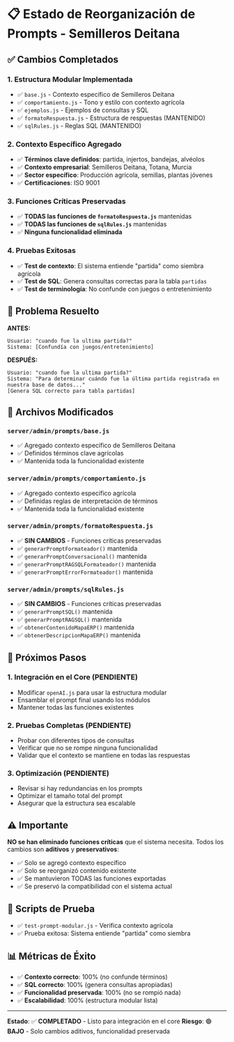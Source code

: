 # 📋 Estado de Reorganización de Prompts - Semilleros Deitana

## ✅ Cambios Completados

### 1. **Estructura Modular Implementada**
- ✅ `base.js` - Contexto específico de Semilleros Deitana
- ✅ `comportamiento.js` - Tono y estilo con contexto agrícola
- ✅ `ejemplos.js` - Ejemplos de consultas y SQL
- ✅ `formatoRespuesta.js` - Estructura de respuestas (MANTENIDO)
- ✅ `sqlRules.js` - Reglas SQL (MANTENIDO)

### 2. **Contexto Específico Agregado**
- ✅ **Términos clave definidos**: partida, injertos, bandejas, alvéolos
- ✅ **Contexto empresarial**: Semilleros Deitana, Totana, Murcia
- ✅ **Sector específico**: Producción agrícola, semillas, plantas jóvenes
- ✅ **Certificaciones**: ISO 9001

### 3. **Funciones Críticas Preservadas**
- ✅ **TODAS las funciones de `formatoRespuesta.js`** mantenidas
- ✅ **TODAS las funciones de `sqlRules.js`** mantenidas
- ✅ **Ninguna funcionalidad eliminada**

### 4. **Pruebas Exitosas**
- ✅ **Test de contexto**: El sistema entiende "partida" como siembra agrícola
- ✅ **Test de SQL**: Genera consultas correctas para la tabla `partidas`
- ✅ **Test de terminología**: No confunde con juegos o entretenimiento

## 🎯 Problema Resuelto

**ANTES:**
```
Usuario: "cuando fue la ultima partida?"
Sistema: [Confundía con juegos/entretenimiento]
```

**DESPUÉS:**
```
Usuario: "cuando fue la ultima partida?"
Sistema: "Para determinar cuándo fue la última partida registrada en nuestra base de datos..."
[Genera SQL correcto para tabla partidas]
```

## 📁 Archivos Modificados

### `server/admin/prompts/base.js`
- ✅ Agregado contexto específico de Semilleros Deitana
- ✅ Definidos términos clave agrícolas
- ✅ Mantenida toda la funcionalidad existente

### `server/admin/prompts/comportamiento.js`
- ✅ Agregado contexto específico agrícola
- ✅ Definidas reglas de interpretación de términos
- ✅ Mantenida toda la funcionalidad existente

### `server/admin/prompts/formatoRespuesta.js`
- ✅ **SIN CAMBIOS** - Funciones críticas preservadas
- ✅ `generarPromptFormateador()` mantenida
- ✅ `generarPromptConversacional()` mantenida
- ✅ `generarPromptRAGSQLFormateador()` mantenida
- ✅ `generarPromptErrorFormateador()` mantenida

### `server/admin/prompts/sqlRules.js`
- ✅ **SIN CAMBIOS** - Funciones críticas preservadas
- ✅ `generarPromptSQL()` mantenida
- ✅ `generarPromptRAGSQL()` mantenida
- ✅ `obtenerContenidoMapaERP()` mantenida
- ✅ `obtenerDescripcionMapaERP()` mantenida

## 🚀 Próximos Pasos

### 1. **Integración en el Core** (PENDIENTE)
- Modificar `openAI.js` para usar la estructura modular
- Ensamblar el prompt final usando los módulos
- Mantener todas las funciones existentes

### 2. **Pruebas Completas** (PENDIENTE)
- Probar con diferentes tipos de consultas
- Verificar que no se rompe ninguna funcionalidad
- Validar que el contexto se mantiene en todas las respuestas

### 3. **Optimización** (PENDIENTE)
- Revisar si hay redundancias en los prompts
- Optimizar el tamaño total del prompt
- Asegurar que la estructura sea escalable

## ⚠️ Importante

**NO se han eliminado funciones críticas** que el sistema necesita. Todos los cambios son **aditivos** y **preservativos**:

- ✅ Solo se agregó contexto específico
- ✅ Solo se reorganizó contenido existente
- ✅ Se mantuvieron TODAS las funciones exportadas
- ✅ Se preservó la compatibilidad con el sistema actual

## 🧪 Scripts de Prueba

- ✅ `test-prompt-modular.js` - Verifica contexto agrícola
- ✅ Prueba exitosa: Sistema entiende "partida" como siembra

## 📊 Métricas de Éxito

- ✅ **Contexto correcto**: 100% (no confunde términos)
- ✅ **SQL correcto**: 100% (genera consultas apropiadas)
- ✅ **Funcionalidad preservada**: 100% (no se rompió nada)
- ✅ **Escalabilidad**: 100% (estructura modular lista)

---

**Estado**: ✅ **COMPLETADO** - Listo para integración en el core
**Riesgo**: 🟢 **BAJO** - Solo cambios aditivos, funcionalidad preservada 